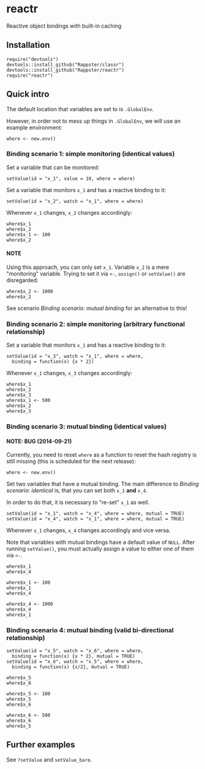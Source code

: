 reactr
======

Reactive object bindings with built-in caching

## Installation 

```
require("devtools")
devtools::install_github("Rappster/classr")
devtools::install_github("Rappster/reactr")
require("reactr")
```

## Quick intro 

The default location that variables are set to is `.GlobalEnv`.

However, in order not to mess up things in `.GlobalEnv`, we will use 
an example environment:

```
where <- new.env()
```

### Binding scenario 1: simple monitoring (identical values)

Set a variable that can be monitored:

```
setValue(id = "x_1", value = 10, where = where)
```

Set a variable that monitors `x_1` and has a reactive binding to it:

```
setValue(id = "x_2", watch = "x_1", where = where)
```

Whenever `x_1` changes, `x_2` changes accordingly:

```
where$x_1 
where$x_2
where$x_1 <- 100 
where$x_2
```

#### NOTE

Using this approach, you can only set `x_1`. Variable `x_2` is a mere
"monitoring" variable. Trying to set it via `<-`, `assign()` or `setValue()` are
disregarded:

```
where$x_2 <- 1000
where$x_2
```

See scenario *Binding scenario: mutual binding* for an alternative
to this!

### Binding scenario 2: simple monitoring (arbitrary functional relationship)

Set a variable that monitors `x_1` and has a reactive binding to it:

```
setValue(id = "x_3", watch = "x_1", where = where, 
  binding = function(x) {x * 2})
```

Whenever `x_1` changes, `x_3` changes accordingly:

```
where$x_1 
where$x_2
where$x_3
where$x_1 <- 500
where$x_2
where$x_3
```

### Binding scenario 3: mutual binding (identical values)

#### NOTE: BUG (2014-09-21)
Currently, you need to reset `where` as a function to reset the hash registry
is still missing (this is scheduled for the next release):

```
where <- new.env()
```

Set two variables that have a mutual binding.
The main difference to *Binding scenario: identical* is, that you can set 
both `x_1` **and** `x_4`.


In order to do that, it is necessary to "re-set" `x_1` as well.

```
setValue(id = "x_1", watch = "x_4", where = where, mutual = TRUE)
setValue(id = "x_4", watch = "x_1", where = where, mutual = TRUE)
```

Whenever `x_1` changes, `x_4` changes accordingly and vice versa.

Note that variables with mutual bindings have a default value of `NULL`. 
After running `setValue()`, you must actually assign a value to either one 
of them via `<-`.

```
where$x_1
where$x_4

where$x_1 <- 100
where$x_1
where$x_4

where$x_4 <- 1000
where$x_4
where$x_1
```

### Binding scenario 4: mutual binding (valid bi-directional relationship)

```
setValue(id = "x_5", watch = "x_6", where = where, 
  binding = function(x) {x * 2}, mutual = TRUE)
setValue(id = "x_6", watch = "x_5", where = where, 
  binding = function(x) {x/2}, mutual = TRUE)

where$x_5
where$x_6

where$x_5 <- 100
where$x_5
where$x_6

where$x_6 <- 500
where$x_6
where$x_5
```

## Further examples

See `?setValue` and `setValue_bare`.
